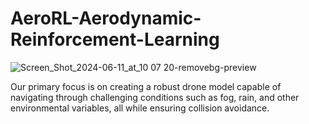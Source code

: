 # AeroRL-Aerodynamic-Reinforcement-Learning
![Screen_Shot_2024-06-11_at_10 07 20-removebg-preview](https://github.com/ScriptServants/AeroRL-Aerodynamic-Reinforcement-Learning-/assets/172327968/08ac8c97-ee26-4f9d-af53-0fb62ee9623f)

Our primary focus is on creating a robust drone model capable of navigating through challenging conditions such as fog, rain, and other environmental variables, all while ensuring collision avoidance.
